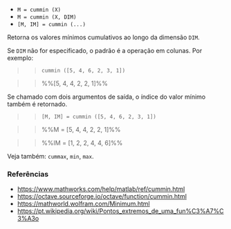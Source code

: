 * `M = cummin (X)`
* `M = cummin (X, DIM)`
* `[M, IM] = cummin (...)`

Retorna os valores mínimos cumulativos ao longo da dimensão `DIM`.

Se `DIM` não for especificado, o padrão é a operação em colunas. Por
exemplo:

>> `cummin ([5, 4, 6, 2, 3, 1])`

>> %%[5, 4, 4, 2, 2, 1]%%

Se chamado com dois argumentos de saída, o índice do valor mínimo
também é retornado.

>> `[M, IM] = cummin ([5, 4, 6, 2, 3, 1])`

>> %%M = [5, 4, 4, 2, 2, 1]%%

>> %%IM = [1, 2, 2, 4, 4, 6]%%

Veja também: `cummax`, `min`, `max`.

### Referências

* https://www.mathworks.com/help/matlab/ref/cummin.html
* https://octave.sourceforge.io/octave/function/cummin.html
* https://mathworld.wolfram.com/Minimum.html
* https://pt.wikipedia.org/wiki/Pontos_extremos_de_uma_fun%C3%A7%C3%A3o
